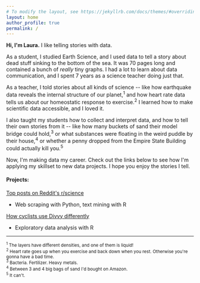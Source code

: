 ```yaml
---
# To modify the layout, see https://jekyllrb.com/docs/themes/#overriding-theme-defaults
layout: home
author_profile: true
permalink: /
---
```


**Hi, I'm Laura.** I like telling stories with data.

As a student, I studied Earth Science, and I used data to tell a story about dead stuff sinking to the bottom of the sea. It was 70 pages long and contained a bunch of *really* tiny graphs. I had a lot to learn about data communication, and I spent 7 years as a science teacher doing just that.

As a teacher, I told stories about all kinds of science -- like how earthquake data reveals the internal structure of our planet,<sup>1</sup> and how heart rate data tells us about our homeostatic response to exercise.<sup>2</sup> I learned how to make scientific data accessible, and I loved it.

I also taught my students how to collect and interpret data, and how to tell their own stories from it -- like how many buckets of sand their model bridge could hold,<sup>3</sup> or what substances were floating in the weird puddle by their house,<sup>4</sup> or whether a penny dropped from the Empire State Building could actually kill you.<sup>5</sup>

Now, I'm making data my career. Check out the links below to see how I'm applying my skillset to new data projects. I hope you enjoy the stories I tell.

#### Projects:

[Top posts on Reddit's r/science](https://rpubs.com/lfontanills/reddit_science_report)

* Web scraping with Python, text mining with R

[How cyclists use Divvy differently](https://rpubs.com/lfontanills/bikeshare)

* Exploratory data analysis with R

***

<sub><sup>1</sup> The layers have different densities, and one of them is liquid!</sub> <br>
<sub><sup>2</sup> Heart rate goes up when you exercise and back down when you rest. Otherwise you're gonna have a bad time.</sub> <br>
<sub><sup>3</sup> Bacteria. Fertilizer. Heavy metals.</sub><br>
<sub><sup>4</sup> Between 3 and 4 big bags of sand I'd bought on Amazon.</sub><br>
<sub><sup>5</sup> It can't.</sub>



